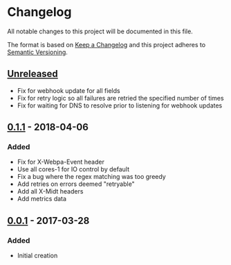 # Changelog
All notable changes to this project will be documented in this file.

The format is based on [Keep a Changelog](http://keepachangelog.com/en/1.0.0/)
and this project adheres to [Semantic Versioning](http://semver.org/spec/v2.0.0.html).

## [Unreleased]
- Fix for webhook update for all fields
- Fix for retry logic so all failures are retried the specified number of times
- Fix for waiting for DNS to resolve prior to listening for webhook updates

## [0.1.1] - 2018-04-06
### Added
- Fix for X-Webpa-Event header
- Use all cores-1 for IO control by default
- Fix a bug where the regex matching was too greedy
- Add retries on errors deemed "retryable"
- Add all X-Midt headers
- Add metrics data

## [0.0.1] - 2017-03-28
### Added
- Initial creation

[Unreleased]: https://github.com/Comcast/wrp-c/compare/0.1.1...HEAD
[0.1.1]: https://github.com/olivierlacan/keep-a-changelog/compare/0.0.1...0.1.1
[0.0.1]: https://github.com/olivierlacan/keep-a-changelog/compare/0.0.0...0.0.1
